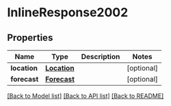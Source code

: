 # InlineResponse2002

## Properties
Name | Type | Description | Notes
------------ | ------------- | ------------- | -------------
**location** | [**Location**](Location.md) |  | [optional] 
**forecast** | [**Forecast**](Forecast.md) |  | [optional] 

[[Back to Model list]](../README.md#documentation-for-models) [[Back to API list]](../README.md#documentation-for-api-endpoints) [[Back to README]](../README.md)

